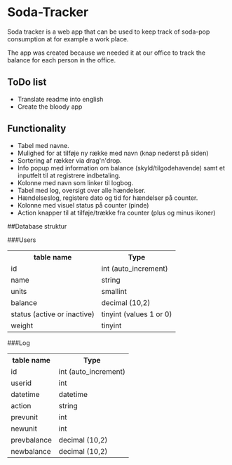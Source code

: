 # Soda-Tracker

Soda tracker is a web app that can be used to keep track of soda-pop consumption at for example a work place.

The app was created because we needed it at our office to track the balance for each person in the office.

## ToDo list

* Translate readme into english
* Create the bloody app

## Functionality

- Tabel med navne.
- Mulighed for at tilføje ny række med navn (knap nederst på siden)
- Sortering af rækker via drag'n'drop.
- Info popup med information om balance (skyld/tilgodehavende) samt et inputfelt til at registrere indbetaling.
- Kolonne med navn som linker til logbog.
- Tabel med log, oversigt over alle hændelser.
- Hændelseslog, registere dato og tid for hændelser på counter.
- Kolonne med visuel status på counter (pinde)
- Action knapper til at tilføje/trække fra counter (plus og minus ikoner)

##Database struktur

###Users
<table>
<tr>
	<th>table name</th>
	<th>Type</th>
</tr>
<tr>
	<td>id</td>
	<td>int (auto_increment)</td>
</tr>
<tr>
	<td>name</td>
	<td>string</td>
</tr>
<tr>
	<td>units</td>
	<td>smallint</td>
</tr>
<tr>
	<td>balance</td>
	<td>decimal (10,2)</td>
</tr>
<tr>
	<td>status (active or inactive)</td>
	<td>tinyint (values 1 or 0)</td>
</tr>
<tr>
	<td>weight</td>
	<td>tinyint</td>
</tr>
</table>

###Log
<table>
<tr>
	<th>table name</th>
	<th>Type</th>
</tr>
<tr>
	<td>id</td>
	<td>int (auto_increment)</td>
</tr>
<tr>
	<td>userid</td>
	<td>int</td>
</tr>
<tr>
	<td>datetime</td>
	<td>datetime</td>
</tr>
<tr>
	<td>action</td>
	<td>string</td>
</tr>
<tr>
	<td>prevunit</td>
	<td>int</td>
</tr>
<tr>
	<td>newunit</td>
	<td>int</td>
</tr>
<tr>
	<td>prevbalance</td>
	<td>decimal (10,2)</td>
</tr>
<tr>
	<td>newbalance</td>
	<td>decimal (10,2)</td>
</tr>
</table>